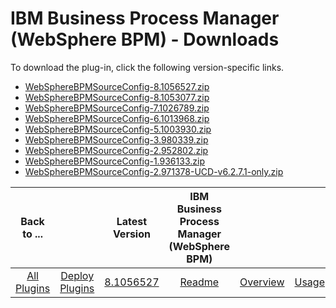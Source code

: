 
# IBM Business Process Manager (WebSphere BPM) - Downloads

To download the plug-in, click the following version-specific links.
- [WebSphereBPMSourceConfig-8.1056527.zip](https://raw.githubusercontent.com/UrbanCode/IBM-UCD-PLUGINS/main/files/WebSphereBPMSourceConfig/WebSphereBPMSourceConfig-8.1056527.zip)
- [WebSphereBPMSourceConfig-8.1053077.zip](https://raw.githubusercontent.com/UrbanCode/IBM-UCD-PLUGINS/main/files/WebSphereBPMSourceConfig/WebSphereBPMSourceConfig-8.1053077.zip)
- [WebSphereBPMSourceConfig-7.1026789.zip](https://raw.githubusercontent.com/UrbanCode/IBM-UCD-PLUGINS/main/files/WebSphereBPMSourceConfig/WebSphereBPMSourceConfig-7.1026789.zip)
- [WebSphereBPMSourceConfig-6.1013968.zip](https://raw.githubusercontent.com/UrbanCode/IBM-UCD-PLUGINS/main/files/WebSphereBPMSourceConfig/WebSphereBPMSourceConfig-6.1013968.zip)
- [WebSphereBPMSourceConfig-5.1003930.zip](https://raw.githubusercontent.com/UrbanCode/IBM-UCD-PLUGINS/main/files/WebSphereBPMSourceConfig/WebSphereBPMSourceConfig-5.1003930.zip)
- [WebSphereBPMSourceConfig-3.980339.zip](https://raw.githubusercontent.com/UrbanCode/IBM-UCD-PLUGINS/main/files/WebSphereBPMSourceConfig/WebSphereBPMSourceConfig-3.980339.zip)
- [WebSphereBPMSourceConfig-2.952802.zip](https://raw.githubusercontent.com/UrbanCode/IBM-UCD-PLUGINS/main/files/WebSphereBPMSourceConfig/WebSphereBPMSourceConfig-2.952802.zip)
- [WebSphereBPMSourceConfig-1.936133.zip](https://raw.githubusercontent.com/UrbanCode/IBM-UCD-PLUGINS/main/files/WebSphereBPMSourceConfig/WebSphereBPMSourceConfig-1.936133.zip)
- [WebSphereBPMSourceConfig-2.971378-UCD-v6.2.7.1-only.zip](https://raw.githubusercontent.com/UrbanCode/IBM-UCD-PLUGINS/main/files/WebSphereBPMSourceConfig/WebSphereBPMSourceConfig-2.971378-UCD-v6.2.7.1-only.zip)

|Back to ...||Latest Version|IBM Business Process Manager (WebSphere BPM) ||||
| :---: | :---: | :---: | :---: | :---: | :---: | :---: |
|[All Plugins](../../index.md)|[Deploy Plugins](../README.md)|[8.1056527](https://raw.githubusercontent.com/UrbanCode/IBM-UCD-PLUGINS/main/files/WebSphereBPMSourceConfig/WebSphereBPMSourceConfig-8.1056527.zip)|[Readme](README.md)|[Overview](overview.md)|[Usage](usage.md)|[Settings](settings.md)|
